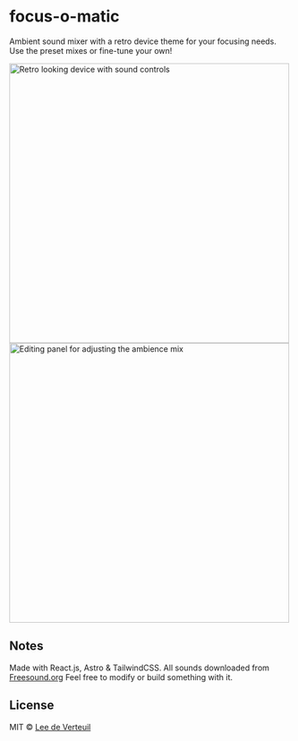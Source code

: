 # focus-o-matic

Ambient sound mixer with a retro device theme for your focusing needs. Use the preset mixes or fine-tune your own!

<img src="https://focus-o-matic.web.app/screenshots/recording-1.gif" alt="Retro looking device with sound controls" width="500"/>
<br/>
<img src="https://focus-o-matic.web.app/screenshots/screenshot-1.png" alt="Editing panel for adjusting the ambience mix" width="500"/>

## Notes

Made with React.js, Astro & TailwindCSS. All sounds downloaded from [Freesound.org](https://freesound.org)
Feel free to modify or build something with it.

## License

MIT &copy; [Lee de Verteuil](https://github.com/leedeverteuil)
